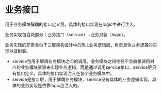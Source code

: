 # 业务接口

用于业务模块解耦的接口定义层。具体的接口实现在logic中进行注入。

业务实现包含两部分：业务接口（service）+业务封装（logic）。

业务实现的职责类似于三层架构设计中的BLL业务逻辑层，负责具体业务逻辑的实现以及封装。

- service包用于解耦业务模块之间的调用。业务模块之间往往不会直接调用对应的业务模块资源来实现业务逻辑，而是通过调用service接口。service层只有接口定义，具体的接口实现注入在各个业务模块中。
- service是接口层，用于解耦业务模块，service没有具体的业务逻辑实现，具体的业务实现是依靠logic层注入的。
